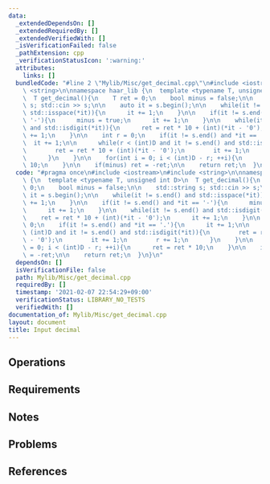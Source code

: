 ```yaml
---
data:
  _extendedDependsOn: []
  _extendedRequiredBy: []
  _extendedVerifiedWith: []
  _isVerificationFailed: false
  _pathExtension: cpp
  _verificationStatusIcon: ':warning:'
  attributes:
    links: []
  bundledCode: "#line 2 \"Mylib/Misc/get_decimal.cpp\"\n#include <iostream>\n#include\
    \ <string>\n\nnamespace haar_lib {\n  template <typename T, unsigned int D>\n\
    \  T get_decimal(){\n    T ret = 0;\n    bool minus = false;\n\n    std::string\
    \ s; std::cin >> s;\n\n    auto it = s.begin();\n\n    while(it != s.end() and\
    \ std::isspace(*it)){\n      it += 1;\n    }\n\n    if(it != s.end() and *it ==\
    \ '-'){\n      minus = true;\n      it += 1;\n    }\n\n    while(it != s.end()\
    \ and std::isdigit(*it)){\n      ret = ret * 10 + (int)(*it - '0');\n      it\
    \ += 1;\n    }\n\n    int r = 0;\n    if(it != s.end() and *it == '.'){\n    \
    \  it += 1;\n\n      while(r < (int)D and it != s.end() and std::isdigit(*it)){\n\
    \        ret = ret * 10 + (int)(*it - '0');\n        it += 1;\n        r += 1;\n\
    \      }\n    }\n\n    for(int i = 0; i < (int)D - r; ++i){\n      ret = ret *\
    \ 10;\n    }\n\n    if(minus) ret = -ret;\n\n    return ret;\n  }\n}\n"
  code: "#pragma once\n#include <iostream>\n#include <string>\n\nnamespace haar_lib\
    \ {\n  template <typename T, unsigned int D>\n  T get_decimal(){\n    T ret =\
    \ 0;\n    bool minus = false;\n\n    std::string s; std::cin >> s;\n\n    auto\
    \ it = s.begin();\n\n    while(it != s.end() and std::isspace(*it)){\n      it\
    \ += 1;\n    }\n\n    if(it != s.end() and *it == '-'){\n      minus = true;\n\
    \      it += 1;\n    }\n\n    while(it != s.end() and std::isdigit(*it)){\n  \
    \    ret = ret * 10 + (int)(*it - '0');\n      it += 1;\n    }\n\n    int r =\
    \ 0;\n    if(it != s.end() and *it == '.'){\n      it += 1;\n\n      while(r <\
    \ (int)D and it != s.end() and std::isdigit(*it)){\n        ret = ret * 10 + (int)(*it\
    \ - '0');\n        it += 1;\n        r += 1;\n      }\n    }\n\n    for(int i\
    \ = 0; i < (int)D - r; ++i){\n      ret = ret * 10;\n    }\n\n    if(minus) ret\
    \ = -ret;\n\n    return ret;\n  }\n}\n"
  dependsOn: []
  isVerificationFile: false
  path: Mylib/Misc/get_decimal.cpp
  requiredBy: []
  timestamp: '2021-02-07 22:54:29+09:00'
  verificationStatus: LIBRARY_NO_TESTS
  verifiedWith: []
documentation_of: Mylib/Misc/get_decimal.cpp
layout: document
title: Input decimal
---
```


## Operations

## Requirements

## Notes

## Problems

## References
